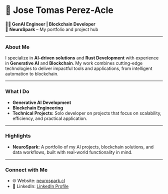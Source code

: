# 👋 Jose Tomas Perez-Acle

**👨‍💻 GenAI Engineer | Blockchain Developer**  
🚀 **NeuroSpark** – My portfolio and project hub

---

### About Me
I specialize in **AI-driven solutions** and **Rust Development** with experience in **Generative AI** and **Blockchain**. My work combines cutting-edge technologies to deliver impactful tools and applications, from intelligent automation to blockchain.

---

### What I Do
- **Generative AI Development**
- **Blockchain Engineering**
- **Technical Projects:** Solo developer on projects that focus on scalability, efficiency, and practical application.

---

### Highlights
- **NeuroSpark:** A portfolio of my AI projects, blockchain solutions, and data workflows, built with real-world functionality in mind.

---

### Connect with Me
- 🌐 Website: [neurospark.cl](https://neurospark.cl)
- 💼 LinkedIn: [LinkedIn Profile](https://www.linkedin.com/in/jose-tomas-perez-acle-833a761b9/)
